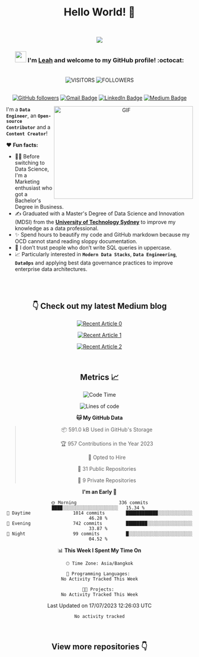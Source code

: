 <h1 align="center"> Hello World! 👋 </h1>
<div align="center">
<br>

<p  align="center"><img src = "IMG/intro.gif"></p>


### <img src="https://media.giphy.com/media/WUlplcMpOCEmTGBtBW/giphy.gif" width="30"> I'm [**Leah**](https://www.linkedin.com/in/ndleah/) and welcome to my GitHub profile! :octocat:

<br>

<img align="center" alt="VISITORS" src="https://komarev.com/ghpvc/?username=ndleah&style=flat&labelColor=red&logo=github&label=PROFILE+VIEWS&color=971901"/>
<img align="center" alt="FOLLOWERS" src="https://img.shields.io/github/followers/ndleah?color=971901&logo=githubb&label=FOLLOWERS"/>

<br>
<br>

[![GitHub followers](https://img.shields.io/github/followers/ndleah?label=Follow&style=social)](https://github.com/ndleah/?tab=follow)
[![Gmail Badge](https://img.shields.io/badge/-nduongthucanh-c14438?style=social&logo=Gmail&logoColor=red&link=mailto:nduongthucanh@gmail.com)](mailto:email@anuragsingh.dev)
[![LinkedIn Badge](https://img.shields.io/badge/-LinkedIn-blue?style=social&logo=Linkedin&logoColor=blue&link=https://www.linkedin.com/in/ndleah/)](https://www.linkedin.com/in/ndleah/)
[![Medium Badge](http://img.shields.io/badge/-Medium-1ca0f1?style=social&logo=Medium&logoColor=black&link=https://medium.com/@ndleah)](https://medium.com/@ndleah)

<img align="right" height="250" width="375" alt="GIF" src="IMG/quote.gif" />


</div>

I'm a **`Data Engineer`**, an **`Open-source Contributor`** and a **`Content Creator`**!

❤️ **Fun facts:**

* 👩‍🎓 Before switching to Data Science, I'm a Marketing enthusiast who got a Bachelor's Degree in Business. 
* ✍️ Graduated with a Master's Degree of Data Science and Innovation (MDSI) from the [**University of Technology Sydney**](https://www.uts.edu.au/) to improve my knowledge as a data professional. 
* ✨ Spend hours to beautify my code and GitHub markdown because my OCD cannot stand reading sloppy documentation. 
* 🤔 I don’t trust people who don’t write SQL queries in uppercase.
* 📈 Particularly interested in **`Modern Data Stacks`**, **`Data Engineering`**, **`DataOps`** and applying best data governance practices to improve enterprise data architectures.

<br>

<div align="center">
<br>

## 👇 Check out my latest Medium blog

<a target="_blank" href="https://github-readme-medium-recent-article.vercel.app/medium/@ndleah/0"><img src="https://github-readme-medium-recent-article.vercel.app/medium/@ndleah/0" alt="Recent Article 0"> 
</a>

<a target="_blank" href="https://github-readme-medium-recent-article.vercel.app/medium/@ndleah/1"><img src="https://github-readme-medium-recent-article.vercel.app/medium/@ndleah/1" alt="Recent Article 1"> 
</a>

<a target="_blank" href="https://github-readme-medium-recent-article.vercel.app/medium/@ndleah/2"><img src="https://github-readme-medium-recent-article.vercel.app/medium/@ndleah/2" alt="Recent Article 2"> 
</a>
  
<br>

## Metrics 📈

<!--START_SECTION:waka-->
![Code Time](http://img.shields.io/badge/Code%20Time-53%20mins-blue)

![Lines of code](https://img.shields.io/badge/From%20Hello%20World%20I%27ve%20Written-118.2%20million%20lines%20of%20code-blue)

**🐱 My GitHub Data** 

> 📦 591.0 kB Used in GitHub's Storage 
 > 
> 🏆 957 Contributions in the Year 2023
 > 
> 💼 Opted to Hire
 > 
> 📜 31 Public Repositories 
 > 
> 🔑 9 Private Repositories 
 > 
**I'm an Early 🐤** 

```text
🌞 Morning                336 commits         ████░░░░░░░░░░░░░░░░░░░░░   15.34 % 
🌆 Daytime                1014 commits        ████████████░░░░░░░░░░░░░   46.28 % 
🌃 Evening                742 commits         ████████░░░░░░░░░░░░░░░░░   33.87 % 
🌙 Night                  99 commits          █░░░░░░░░░░░░░░░░░░░░░░░░   04.52 % 
```


📊 **This Week I Spent My Time On** 

```text
🕑︎ Time Zone: Asia/Bangkok

💬 Programming Languages: 
No Activity Tracked This Week

🐱‍💻 Projects: 
No Activity Tracked This Week
```


 Last Updated on 17/07/2023 12:26:03 UTC
<!--END_SECTION:waka-->

<!--START_SECTION:waka-simple-->

```text
No activity tracked
```

<!--END_SECTION:waka-simple-->

<br>

## View more repositories 👇

</div>
